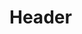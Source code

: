 <!-- TITLE: Common Technologies -->
<!-- SUBTITLE: A quick summary of Common Technologies -->

# Header